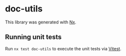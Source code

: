 # doc-utils

This library was generated with [Nx](https://nx.dev).

## Running unit tests

Run `nx test doc-utils` to execute the unit tests via [Vitest](https://vitest.dev/).
